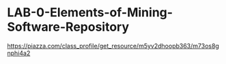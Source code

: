 # LAB-0-Elements-of-Mining-Software-Repository

https://piazza.com/class_profile/get_resource/m5yv2dhoopb363/m73os8gnphi4a2
